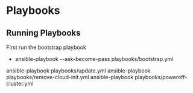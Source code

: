 # Playbooks

## Running Playbooks

First run the bootstrap playbook
 - ansible-playbook --ask-become-pass playbooks/bootstrap.yml 


ansible-playbook playbooks/update.yml 
ansible-playbook playbooks/remove-cloud-init.yml 
ansible-playbook playbooks/poweroff-cluster.yml 
